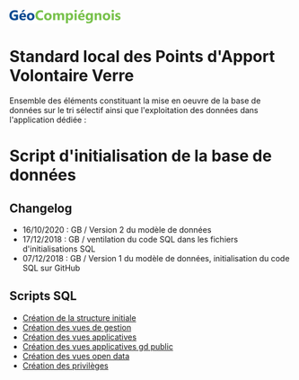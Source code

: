 ![picto](https://github.com/sigagglocompiegne/orga_gest_igeo/blob/master/doc/img/geocompiegnois_2020_reduit_v2.png)

# Standard local des Points d'Apport Volontaire Verre

Ensemble des éléments constituant la mise en oeuvre de la base de données sur le tri sélectif ainsi que l'exploitation des données dans l'application dédiée :

# Script d'initialisation de la base de données

## Changelog

- 16/10/2020 : GB / Version 2 du modèle de données
- 17/12/2018 : GB / ventilation du code SQL dans les fichiers d'initialisations SQL
- 07/12/2018 : GB / Version 1 du modèle de données, initialisation du code SQL sur GitHub

## Scripts SQL 

  * [Création de la structure initiale](/bdd/tri_10_squelette.sql)
  * [Création des vues de gestion](/bdd/tri_20_vues_gestion.sql)
  * [Création des vues applicatives](/bdd/tri_21_vues_xapps.sql)
  * [Création des vues applicatives gd public](/bdd/tri_22_vues_xapps_public.sql)
  * [Création des vues open data](/bdd/tri_23_vues_xopendata.sql)
  * [Création des privilèges](/bdd/tri_99_grant.sql)
